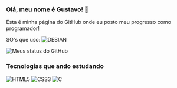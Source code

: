 ### Olá, meu nome é Gustavo! 🖖
Esta é minha página do GitHub onde eu posto meu progresso como programador!

SO's que uso:
![DEBIAN](https://img.shields.io/badge/Debian-A81D33?style=for-the-badge&logo=debian&logoColor=white)

![Meus status do GitHub](https://github-readme-stats.vercel.app/api?username=GustavoHRX&show_icons=true&theme=synthwave)

### Tecnologias que ando estudando 

![HTML5](https://img.shields.io/badge/HTML5-E34F26?style=for-the-badge&logo=html5&logoColor=white)
![CSS3](https://img.shields.io/badge/CSS3-1572B6?style=for-the-badge&logo=css3&logoColor=white)
![C](https://img.shields.io/badge/C-00599C?style=for-the-badge&logo=c&logoColor=white)


